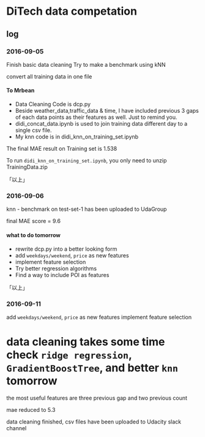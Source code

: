 # DiTech data competation

## log

### 2016-09-05
Finish basic data cleaning
Try to make a benchmark using kNN

convert all training data in one file

#### To Mrbean ####
* Data Cleaning Code is dcp.py
* Beside weather_data,traffic_data & time, I have included previous 3 gaps of each data points as their features as well. Just to remind you.
* didi_concat_data.ipynb is used to join training data different day to a single csv file.
* My knn code is in didi_knn_on_training_set.ipynb

The final MAE result on Training set is 1.538

To run `didi_knn_on_training_set.ipynb`, you only need to unzip TrainingData.zip

「以上」

### 2016-09-06

knn - benchmark on test-set-1 has been uploaded to UdaGroup

final MAE score = 9.6

#### what to do tomorrow ####
* rewrite dcp.py into a better looking form
* add `weekdays/weekend`, `price` as new features
* implement feature selection
* Try better regression algorithms
* Find a way to include POI as features 

「以上」

### 2016-09-11

add `weekdays/weekend`, `price` as new features
implement feature selection

data cleaning takes some time
check `ridge regression`, `GradientBoostTree`, and better `knn` tomorrow
=======

the most useful features are three previous gap and two previous count

mae reduced to 5.3

data cleaning finished, csv files have been uploaded to Udacity slack channel
